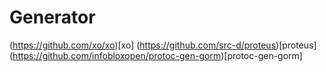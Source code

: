 # Generator

(https://github.com/xo/xo)[xo]
(https://github.com/src-d/proteus)[proteus]
(https://github.com/infobloxopen/protoc-gen-gorm)[protoc-gen-gorm]